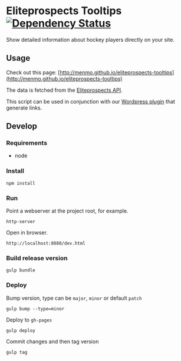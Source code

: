 # Eliteprospects Tooltips [![Dependency Status](https://gemnasium.com/menmo/eliteprospects-tooltips.svg)](https://gemnasium.com/menmo/eliteprospects-tooltips)

Show detailed information about hockey players directly on your site.

## Usage

Check out this page: [http://menmo.github.io/eliteprospects-tooltips](http://menmo.github.io/eliteprospects-tooltips)

The data is fetched from the [Eliteprospects API](https://github.com/menmo/eliteprospects-api-documentation).

This script can be used in conjunction with our [Wordpress plugin](https://github.com/menmo/eliteprospects-wordpress-player-link) that generate links.

## Develop

### Requirements

* node

### Install

    npm install
    
### Run

Point a webserver at the project root, for example.

    http-server
    
Open in browser.
    
    http://localhost:8080/dev.html

### Build release version

    gulp bundle

### Deploy

Bump version, type can be `major`, `minor` or default `patch`

    gulp bump --type=minor

Deploy to `gh-pages`

    gulp deploy
    
Commit changes and then tag version

    gulp tag
